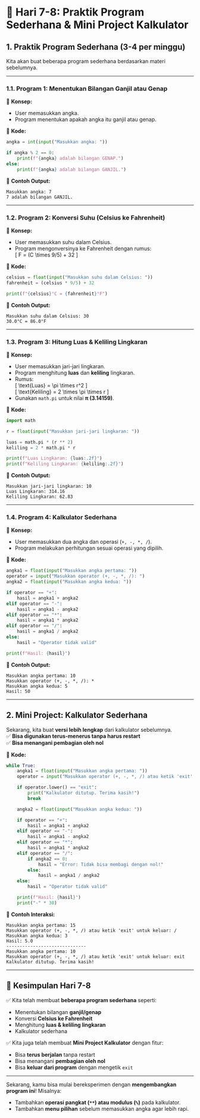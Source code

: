 # **📌 Hari 7-8: Praktik Program Sederhana & Mini Project Kalkulator**  

## **1. Praktik Program Sederhana (3-4 per minggu)**  
Kita akan buat beberapa program sederhana berdasarkan materi sebelumnya.  

---

### **1.1. Program 1: Menentukan Bilangan Ganjil atau Genap**  
🔹 **Konsep:**  
- User memasukkan angka.  
- Program menentukan apakah angka itu ganjil atau genap.  

🔹 **Kode:**
```python
angka = int(input("Masukkan angka: "))

if angka % 2 == 0:
    print(f"{angka} adalah bilangan GENAP.")
else:
    print(f"{angka} adalah bilangan GANJIL.")
```
📌 **Contoh Output:**  
```
Masukkan angka: 7  
7 adalah bilangan GANJIL.  
```

---

### **1.2. Program 2: Konversi Suhu (Celsius ke Fahrenheit)**  
🔹 **Konsep:**  
- User memasukkan suhu dalam Celsius.  
- Program mengonversinya ke Fahrenheit dengan rumus:  
  \[
  F = (C \times 9/5) + 32
  \]  

🔹 **Kode:**
```python
celsius = float(input("Masukkan suhu dalam Celsius: "))
fahrenheit = (celsius * 9/5) + 32

print(f"{celsius}°C = {fahrenheit}°F")
```
📌 **Contoh Output:**  
```
Masukkan suhu dalam Celsius: 30  
30.0°C = 86.0°F  
```

---

### **1.3. Program 3: Hitung Luas & Keliling Lingkaran**  
🔹 **Konsep:**  
- User memasukkan jari-jari lingkaran.  
- Program menghitung **luas** dan **keliling** lingkaran.  
- Rumus:  
  \[
  \text{Luas} = \pi \times r^2
  \]  
  \[
  \text{Keliling} = 2 \times \pi \times r
  \]  
- Gunakan `math.pi` untuk nilai **π (3.14159)**.

🔹 **Kode:**
```python
import math

r = float(input("Masukkan jari-jari lingkaran: "))

luas = math.pi * (r ** 2)
keliling = 2 * math.pi * r

print(f"Luas Lingkaran: {luas:.2f}")
print(f"Keliling Lingkaran: {keliling:.2f}")
```
📌 **Contoh Output:**  
```
Masukkan jari-jari lingkaran: 10  
Luas Lingkaran: 314.16  
Keliling Lingkaran: 62.83  
```

---

### **1.4. Program 4: Kalkulator Sederhana**  
🔹 **Konsep:**  
- User memasukkan dua angka dan operasi (`+, -, *, /`).  
- Program melakukan perhitungan sesuai operasi yang dipilih.  

🔹 **Kode:**
```python
angka1 = float(input("Masukkan angka pertama: "))
operator = input("Masukkan operator (+, -, *, /): ")
angka2 = float(input("Masukkan angka kedua: "))

if operator == "+":
    hasil = angka1 + angka2
elif operator == "-":
    hasil = angka1 - angka2
elif operator == "*":
    hasil = angka1 * angka2
elif operator == "/":
    hasil = angka1 / angka2
else:
    hasil = "Operator tidak valid"

print(f"Hasil: {hasil}")
```
📌 **Contoh Output:**  
```
Masukkan angka pertama: 10  
Masukkan operator (+, -, *, /): *  
Masukkan angka kedua: 5  
Hasil: 50  
```

---

## **2. Mini Project: Kalkulator Sederhana**
Sekarang, kita buat **versi lebih lengkap** dari kalkulator sebelumnya.  
✅ **Bisa digunakan terus-menerus tanpa harus restart**  
✅ **Bisa menangani pembagian oleh nol**  

🔹 **Kode:**
```python
while True:
    angka1 = float(input("Masukkan angka pertama: "))
    operator = input("Masukkan operator (+, -, *, /) atau ketik 'exit' untuk keluar: ")

    if operator.lower() == "exit":
        print("Kalkulator ditutup. Terima kasih!")
        break

    angka2 = float(input("Masukkan angka kedua: "))

    if operator == "+":
        hasil = angka1 + angka2
    elif operator == "-":
        hasil = angka1 - angka2
    elif operator == "*":
        hasil = angka1 * angka2
    elif operator == "/":
        if angka2 == 0:
            hasil = "Error: Tidak bisa membagi dengan nol!"
        else:
            hasil = angka1 / angka2
    else:
        hasil = "Operator tidak valid"

    print(f"Hasil: {hasil}")
    print("-" * 30)
```
📌 **Contoh Interaksi:**
```
Masukkan angka pertama: 15  
Masukkan operator (+, -, *, /) atau ketik 'exit' untuk keluar: /  
Masukkan angka kedua: 3  
Hasil: 5.0  
------------------------------
Masukkan angka pertama: 10  
Masukkan operator (+, -, *, /) atau ketik 'exit' untuk keluar: exit  
Kalkulator ditutup. Terima kasih!  
```

---

## **📌 Kesimpulan Hari 7-8**
✅ Kita telah membuat **beberapa program sederhana** seperti:  
- Menentukan bilangan **ganjil/genap**  
- Konversi **Celsius ke Fahrenheit**  
- Menghitung **luas & keliling lingkaran**  
- Kalkulator sederhana  

✅ Kita juga telah membuat **Mini Project Kalkulator** dengan fitur:  
- Bisa **terus berjalan** tanpa restart  
- Bisa menangani **pembagian oleh nol**  
- Bisa **keluar dari program** dengan mengetik `exit`  

---

Sekarang, kamu bisa mulai bereksperimen dengan **mengembangkan program ini**! Misalnya:  
- Tambahkan **operasi pangkat (`**`) atau modulus (`%`)** pada kalkulator.  
- Tambahkan **menu pilihan** sebelum memasukkan angka agar lebih rapi.  

